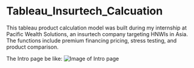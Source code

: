 # Tableau_Insurtech_Calcuation
This tableau product calculation model was built during my internship at Pacific Wealth Solutions, an insurtech company targeting HNWIs in Asia. The functions include premium financing pricing, stress testing, and product comparison. 

The Intro page be like:
![Image of Intro page](https://github.com/junglewill/Tableau_Insurtech_Calcuation/blob/master/Intro%20Page.png)
